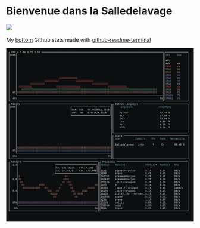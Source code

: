 # Bienvenue dans la Salledelavage
![](https://komarev.com/ghpvc/?username=grosheth)

My [bottom](https://github.com/ClementTsang/bottom) Github stats made with [github-readme-terminal](https://github.com/x0rzavi/github-readme-terminal)

![](output.gif)

